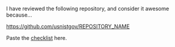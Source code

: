 <!--Does the project reflect best practices for its size and age?-->
I have reviewed the following repository, and consider it awesome
because...

<!--Edit this URL to point to the repository-->
https://github.com/usnistgov/REPOSITORY_NAME

<!--Does it satisfy the prereq and a few maturity list items?-->
<!--(feel free to adapt the list to suit the repository)-->
Paste the [checklist](https://raw.githubusercontent.com/usnistgov/awesome-nist/master/AWESOME.md) here.

